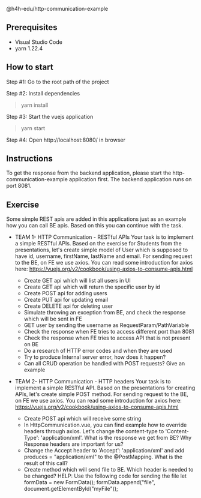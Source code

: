 @h4h-edu/http-communication-example

## Prerequisites
* Visual Studio Code
* yarn 1.22.4

## How to start

Step #1: Go to the root path of the project

Step #2: Install dependencies
> yarn install

Step #3: Start the vuejs application 
> yarn start

Step #4: Open http://localhost:8080/ in browser

## Instructions
To get the response from the backend application, please start the http-communication-example application first.
The backend application runs on port 8081.

## Exercise
Some simple REST apis are added in this applications just as an example how you can call BE apis.
Based on this you can continue with the task.

* TEAM 1- HTTP Communication - RESTful APIs
Your task is to implement a simple RESTful APIs. Based on the exercise for Students from the presentations,
let's create simple model of User which is supposed to have id, username, firstName, lastName and email.
For sending request to the BE, on FE we use axios. You can read some introduction for axios here:
https://vuejs.org/v2/cookbook/using-axios-to-consume-apis.html
    - Create GET api which will list all users in UI
    - Create GET api which will return the specific user by id
    - Create POST api for adding users
    - Create PUT api for updating email
    - Create DELETE api for deleting user
    - Simulate throwing an exception from BE, and check the response which will be sent in FE
    - GET user by sending the username as RequestParam/PathVariable
    - Check the response when FE tries to access different port than 8081
    - Check the response when FE tries to access API that is not present on BE
    - Do a research of HTTP error codes and when they are used
    - Try to produce Internal server error, how does it happen?
    - Can all CRUD operation be handled with POST requests? Give an example

* TEAM 2- HTTP Communication - HTTP headers
Your task is to implement a simple RESTful API. Based on the presentations for creating APIs, let's
create simple POST method.
For sending request to the BE, on FE we use axios. You can read some introduction for axios here:
https://vuejs.org/v2/cookbook/using-axios-to-consume-apis.html
    - Create POST api which will receive some string
    - In HttpCommunication.vue, you can find example how to override headers through axios. Let's change the
    content-type to 'Content-Type': 'application/xml'. What is the response we get from BE? Why Response headers
    are important for us?
    - Change the Accept header to 'Accept': 'application/xml' and add produces = "application/xml" to the @PostMapping.
    What is the result of this call?
    - Create method which will send file to BE. Which header is needed to be changed?
    HELP: Use the following code for sending the file
        let formData = new FormData();
        formData.append("file", document.getElementById("myFile")); 
        
